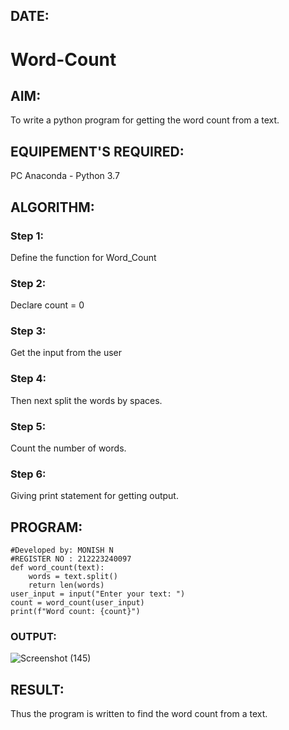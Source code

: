 ## DATE:
# Word-Count
## AIM:
To write a python program for getting the word count from a text.
## EQUIPEMENT'S REQUIRED: 
PC
Anaconda - Python 3.7
## ALGORITHM: 
### Step 1:
Define the function for Word_Count
### Step 2: 
 Declare count = 0
### Step 3: 
Get the input from the user
### Step 4:  
Then next split the words by spaces.
### Step 5: 
Count the number of words.
### Step 6: 
Giving print statement for getting output.
## PROGRAM:
```
#Developed by: MONISH N
#REGISTER NO : 212223240097
def word_count(text):
    words = text.split()
    return len(words)
user_input = input("Enter your text: ")
count = word_count(user_input)
print(f"Word count: {count}")

```
### OUTPUT:

![Screenshot (145)](https://github.com/user-attachments/assets/ece06d90-451a-4850-93fe-dee18e8c551e)


## RESULT:
Thus the program is written to find the word count from a text.
